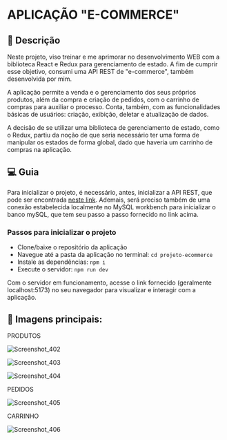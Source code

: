 # APLICAÇÃO "E-COMMERCE"

## 📝 Descrição

Neste projeto, viso treinar e me aprimorar no desenvolvimento WEB com a biblioteca React e Redux para gerenciamento de estado. A fim de cumprir esse objetivo, consumi uma API REST de "e-commerce", também desenvolvida por mim.

A aplicação permite a venda e o gerenciamento dos seus próprios produtos, além da compra e criação de pedidos, com o carrinho de compras para auxiliar o processo. Conta, também, com as funcionalidades básicas de usuários: criação, exibição, deletar e atualização de dados.

A decisão de se utilizar uma biblioteca de gerenciamento de estado, como o Redux, partiu da noção de que seria necessário ter uma forma de manipular os estados de forma global, dado que haveria um carrinho de compras na aplicação.

## 💻 Guia

Para inicializar o projeto, é necessário, antes, inicializar a API REST, que pode ser encontrada [neste link](https://github.com/Kaua2123/api_rest-ecommerce.git). Ademais, será preciso também de uma conexão estabelecida localmente no MySQL workbench para inicializar o banco mySQL, que tem seu passo a passo fornecido no link acima.

### Passos para inicializar o projeto

- Clone/baixe o repositório da aplicação
- Navegue até a pasta da aplicação no terminal: `cd projeto-ecommerce`
- Instale as dependências: `npm i`
- Execute o servidor: `npm run dev`

Com o servidor em funcionamento, acesse o link fornecido (geralmente localhost:5173) no seu navegador para visualizar e interagir com a aplicação.

## 📸 Imagens principais: 

PRODUTOS

![Screenshot_402](https://github.com/Kaua2123/projeto-ecommerce/assets/102362421/55cb5c93-0b0e-4522-bcd3-6460b9ac370e)


![Screenshot_403](https://github.com/Kaua2123/projeto-ecommerce/assets/102362421/aeda62c5-8221-49ca-9347-a93cf356e94f)


![Screenshot_404](https://github.com/Kaua2123/projeto-ecommerce/assets/102362421/2e7ef01f-c857-4ead-9860-c000333e31b1)


PEDIDOS

![Screenshot_405](https://github.com/Kaua2123/projeto-ecommerce/assets/102362421/206e7e12-a896-44f8-ac8a-59035348f824)


CARRINHO

![Screenshot_406](https://github.com/Kaua2123/projeto-ecommerce/assets/102362421/249e2890-a40e-4d39-9946-dc5a0c8e2432)




